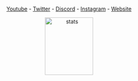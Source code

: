 <p align="center">
  <a href="https://youtube.com/c/elevendev" target="_blank">Youtube</a>
  -
  <a href="https://twitter.com/elevendev_" target="_blank">Twitter</a>
  -
  <a href="https://discord.gg/T4BMtSu" target="_blank">Discord</a>
   -
  <a href="https://instagram.com/elevendev_" target="_blank">Instagram</a>
   -
  <a href="https://eleven.js.org" target="_blank">Website</a>
</p>

<p align="center">
  <img src="https://github-readme-stats.vercel.app/api?username=elevendev&count_private=true&show_icons=true&theme=white&hide_border=true" width="50%" height="150px" alt="stats" />
</p>
